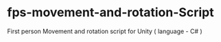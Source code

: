 # fps-movement-and-rotation-Script
First person Movement and rotation script for Unity ( language -  C# )
